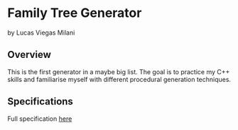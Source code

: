 # Family Tree Generator
by Lucas Viegas Milani

## Overview

This is the first generator in a maybe big list. The goal is to practice my C++ skills and familiarise myself with different procedural generation techniques. 

## Specifications

Full specification [here](Specifications.md)
